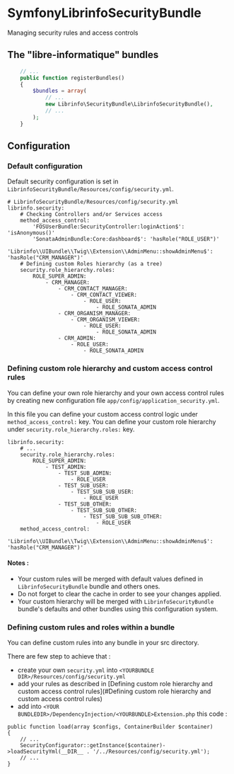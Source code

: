 # SymfonyLibrinfoSecurityBundle
Managing security rules and access controls

## The "libre-informatique" bundles

```php
    // ...
    public function registerBundles()
    {
        $bundles = array(
            // ...
            new Librinfo\SecurityBundle\LibrinfoSecurityBundle(),
            // ...
        );
    }
```

## Configuration

### Default configuration

Default security configuration is set in ```LibrinfoSecurityBundle/Resources/config/security.yml```.
```
# LibrinfoSecurityBundle/Resources/config/security.yml
librinfo.security:
    # Checking Controllers and/or Services access
    method_access_control:
        'FOSUserBundle:SecurityController:loginAction$': 'isAnonymous()'
        'SonataAdminBundle:Core:dashboard$': 'hasRole("ROLE_USER")'
        'Librinfo\\UIBundle\\Twig\\Extension\\AdminMenu::showAdminMenu$': 'hasRole("CRM_MANAGER")'
    # Defining custom Roles hierarchy (as a tree)
    security.role_hierarchy.roles:
        ROLE_SUPER_ADMIN:
            - CRM_MANAGER:
                - CRM_CONTACT_MANAGER:
                    - CRM_CONTACT_VIEWER:
                        - ROLE_USER:
                            - ROLE_SONATA_ADMIN
                - CRM_ORGANISM_MANAGER:
                    - CRM_ORGANISM_VIEWER:
                        - ROLE_USER:
                            - ROLE_SONATA_ADMIN
                - CRM_ADMIN:
                    - ROLE_USER:
                        - ROLE_SONATA_ADMIN
```

### Defining custom role hierarchy and custom access control rules

You can define your own role hierarchy and your own access control rules
by creating new configuration file ```app/config/application_security.yml```.

In this file you can define your custom access control logic under ```method_access_control:``` key.
You can define your custom role hierarchy under ```security.role_hierarchy.roles:``` key.

```
librinfo.security:
    # ...
    security.role_hierarchy.roles:
        ROLE_SUPER_ADMIN:
            - TEST_ADMIN:
                - TEST_SUB_ADMIN:
                    - ROLE_USER
                - TEST_SUB_USER:
                    - TEST_SUB_SUB_USER:
                        - ROLE_USER
                - TEST_SUB_OTHER:
                    - TEST_SUB_SUB_OTHER:
                        - TEST_SUB_SUB_SUB_OTHER:
                            - ROLE_USER
    method_access_control:
            'Librinfo\\UIBundle\\Twig\\Extension\\AdminMenu::showAdminMenu$': 'hasRole("CRM_MANAGER")'
```

#### Notes :

* Your custom rules will be merged with default values defined in ```LibrinfoSecurityBundle``` bundle and others ones.
* Do not forget to clear the cache in order to see your changes applied.
* Your custom hierarchy will be merged with ```LibrinfoSecurityBundle``` bundle's defaults
and other bundles using this configuration system.

### Defining custom rules and roles within a bundle

You can define custom rules into any bundle in your src directory.

There are few step to achieve that :
* create your own ```security.yml``` into ```<YOURBUNDLE DIR>/Resources/config/security.yml```
* add your rules as described in [Defining custom role hierarchy and custom access control rules](#Defining custom role hierarchy and custom access control rules)
* add into ```<YOUR BUNDLEDIR>/DependencyInjection/<YOURBUNDLE>Extension.php``` this code :
```
public function load(array $configs, ContainerBuilder $container)
{
    // ...
    SecurityConfigurator::getInstance($container)->loadSecurityYml(__DIR__ . '/../Resources/config/security.yml');
    // ...
}
```